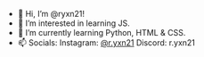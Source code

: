 - 👋 Hi, I’m @ryxn21!
- 👀 I’m interested in learning JS.
- 🌱 I’m currently learning Python, HTML & CSS.
- 📫 Socials:
 Instagram: [@r.yxn21](https://www.instagram.com/r.yxn21)
 Discord: r.yxn21

<!---
ryxn21/ryxn21 is a ✨ special ✨ repository because its `README.md` (this file) appears on your GitHub profile.
You can click the Preview link to take a look at your changes.
--->
